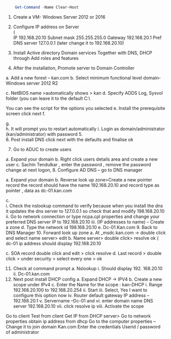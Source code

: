 ```powershell
	Get-Command -Name Clear-Host

```



1.	Create a VM- Windows Server 2012 or 2016 
2.	Configure IP address on Server	
(		                                           
IP 		          192.168.20.10 
Subnet mask 		255.255.255.0 
Gateway         192.168.20.1
Pref DNS server              127.0.0.1 (later change it to 	192.168.20.10)
 
3.	Install Active directory Domain services
Together with DNS, DHCP through Add roles and features 
 
 
 


4.	After the installation, Promote server to  Domain Controller 
 
a.	Add a new forest – kan.com
b.	Select minimum functional level domain- Windows server 2012 R2
 
 

c.	NetBIOS name >automatically shows > kan
d.	Specify ADDS Log, Sysvol folder (you can leave it to the default C:\
 
 
You can see the script for the options you selected
e.	Install the prerequisite screen click next
f.	 
 
g.	
h.	It will prompt you to restart automatically
i.	Login as domain/administrator (kan/administrator) with password
5.	 
6.	Post install DNS click next with the defaults and finalise ok

7.	Go to ADUC to create users 
 
a.	Expand your domain
b.	Right click users details area and create a new user
c.	Sachin Tendulkar , enter the password , remove the password change at next logon, 
8.	Configure AD DNS – go to DNS manager 

a.	Expand your domain
b.	Reverse look up zone>Create a  new pointer record the record should have the name 192.168.20.10  and record type as  pointer , data as dc-01.kan.com

c.	 
i.	Check the nslookup command to verify because when you install the dns it updates the dns server to 127.0.0.1 so check that and modify 198.168.20.10 
ii.	Go to network connection or type ncpa.cpl properties and change your preferred DNS server IP to 192.168.20.10 
iii.	(IP addresses to name)  – Create a zone 
d.	Type the network id  198.168.20.10
e.	Dc-01.Kan.com
9.	Back to DNS Manager
10.	Forward look up zone 
a.	At _msdc.kan.com -> double click and select name server>  edit
b.	Name server> double click> resolve  ok ( dc-01 ip address should display 192.168.20.10

c.	SOA record double click and edit > click resolve
d.	Last record > double click > under security > select every one > ok

11.	Check at command prompt
a.	Nslookup
i.	Should display 192. 168.20.10
ii.	Dc-01.kan.com
12.	Next post install DHCP config
a.	Expand DHCP -> IPV4
b.	Create a new scope under IPv4 
c.	Enter the Name for the scope : kan-DHCP
i.	Range 192.168.20.100 to 192.168.20.254
ii.	Start 
iii.	Select, Yes I want to configure this option now 
iv.	Router default gateway IP address – 192.168.20.1
v.	Servername –Dc-01 and 
vi.	enter domain name DNS server  192.168.20.10
vii.	click resolve ip 
viii.	Activate the scope

Go to client 
		Test from client
		Get IP from DHCP server>
  Go to network properties obtain ip address from dhcp 
		Go to the computer properties –Change it to join domain
						Kan.com 
						Enter the credentials 
							Userid / password of administrator
